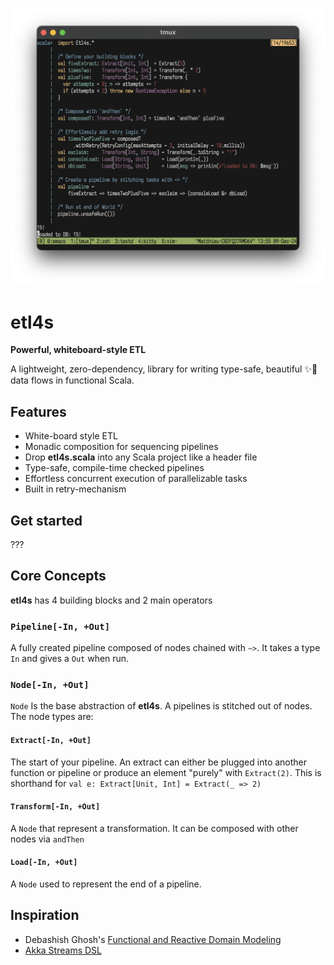 <p align="center">
  <img src="pix/etl4s.png" width="700">
</p>

# etl4s
**Powerful, whiteboard-style ETL**

A lightweight, zero-dependency, library for writing type-safe, beautiful ✨🍰  data flows in functional Scala. 

## Features
- White-board style ETL
- Monadic composition for sequencing pipelines
- Drop **etl4s.scala** into any Scala project like a header file
- Type-safe, compile-time checked pipelines
- Effortless concurrent execution of parallelizable tasks
- Built in retry-mechanism

## Get started
???

## Core Concepts
**etl4s** has 4 building blocks and 2 main operators

### `Pipeline[-In, +Out]`
A fully created pipeline composed of nodes chained with `~>`. It takes a type `In` and gives a `Out` when run.

### `Node[-In, +Out]`
`Node` Is the base abstraction of **etl4s**. A pipelines is stitched out of nodes. The node types are:

#### `Extract[-In, +Out]`
The start of your pipeline. An extract can either be plugged into another function or pipeline or produce an element "purely" with `Extract(2)`. This is shorthand for `val e: Extract[Unit, Int] = Extract(_ => 2)`

#### `Transform[-In, +Out]`
A `Node` that represent a transformation. It can be composed with other nodes via `andThen`

#### `Load[-In, +Out]` 
A `Node` used to represent the end of a pipeline.

## Inspiration
- Debashish Ghosh's [Functional and Reactive Domain Modeling](https://www.manning.com/books/functional-and-reactive-domain-modeling)
- [Akka Streams DSL](https://doc.akka.io/libraries/akka-core/current/stream/stream-graphs.html#constructing-graphs)


